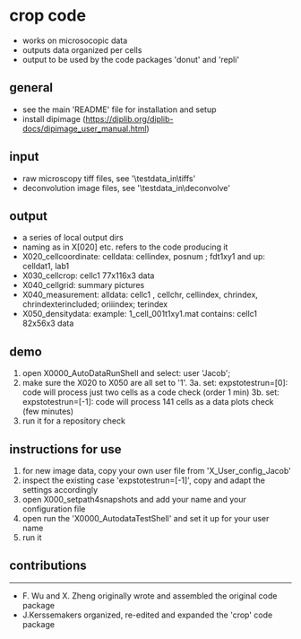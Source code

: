 # crop code 
* works on microsocopic data 
* outputs data organized per cells
* output to be used by the code packages 'donut' and 'repli'
 
## general
* see the main 'README' file for installation and setup
* install dipimage (https://diplib.org/diplib-docs/dipimage_user_manual.html)

## input
* raw microscopy tiff files, see '\testdata_in\tiffs'
* deconvolution image files, see '\testdata_in\deconvolve'

## output
* a series of local output dirs
* naming as in X[020] etc. refers to the code producing it
* X020_cellcoordinate:
	celldata: cellindex, posnum ; 
	fdt1xy1 and up: celldat1, lab1
* X030_cellcrop:
	cellc1 77x116x3 data
* X040_cellgrid: summary pictures
* X040_measurement: alldata: cellc1 , cellchr, cellindex, chrindex, chrindexterincluded; oriiindex; terindex
* X050_densitydata: example: 1_cell_001t1xy1.mat contains: cellc1 82x56x3  data


## demo 
1. open X0000_AutoDataRunShell and select: user 'Jacob'; 
2. make sure the X020 to X050 are all set to '1'.
3a. set: expstotestrun=[0]:  code will process just two cells as a code check (order 1 min)
3b. set: expstotestrun=[-1]: code will process 141 cells as a data plots check (few minutes)
4. run it for a repository check


## instructions for use
1. for new image data, copy your own user file from 'X_User_config_Jacob'
2. inspect the existing case 'expstotestrun=[-1]', copy and adapt the settings accordingly
3. open X000_setpath4snapshots and add your name and your configuration file
4. open run the 'X0000_AutodataTestShell' and set it up for your user name
5. run it

## contributions
---------------------------------------------- 
* F. Wu and X. Zheng originally wrote and assembled the original code package
* J.Kerssemakers organized, re-edited and expanded the 'crop' code package

